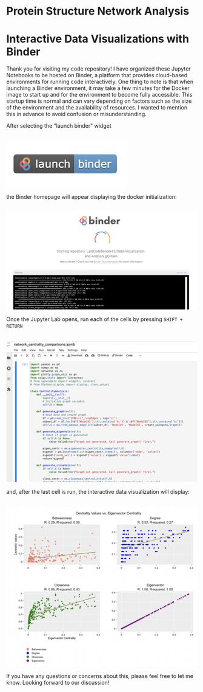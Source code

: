 # Protein Structure Network Analysis

# Interactive Data Visualizations with Binder

Thank you for visiting my code repository! I have organized these Jupyter Notebooks to be hosted on Binder, a platform that provides cloud-based environments for running code interactively. One thing to note is that when launching a Binder environment, it may take a few minutes for the Docker image to start up and for the environment to become fully accessible. This startup time is normal and can vary depending on factors such as the size of the environment and the availability of resources. I wanted to mention this in advance to avoid confusion or misunderstanding.

After selecting the "launch binder" widget 

<br>
<img src="./images/launch_binder.png" alt="Binder">
<br>

the Binder homepage will appear displaying the docker initialization:

<br>
<img src="./images/binder_homepage.png" alt="Binder">
<br>


Once the Jupyter Lab opens, run each of the cells by pressing `SHIFT + RETURN` 

<br>
<img src="./images/jupyter_lab.png" alt="Binder">
<br>

and, after the last cell is run, the interactive data visualization will display:

<br>
<img src="./images/network_comparisons_multiplot.png" alt="Multiplot">
<br>


If you have any questions or concerns about this, please feel free to let me know. Looking forward to our discussion!
